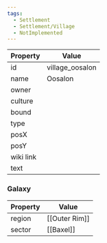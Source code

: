 ```yaml
---
tags:
  - Settlement
  - Settlement/Village
  - NotImplemented
---
```


| Property  | Value           |
| --------- | --------------- |
| id        | village_oosalon |
| name      | Oosalon         |
| owner     |                 |
| culture   |                 |
| bound     |                 |
| type      |                 |
| posX      |                 |
| posY      |                 |
| wiki link |                 |
| text      |                 |

### Galaxy
| Property | Value         |
| -------- | ------------- |
| region   | [[Outer Rim]] |
| sector   | [[Baxel]]     |
